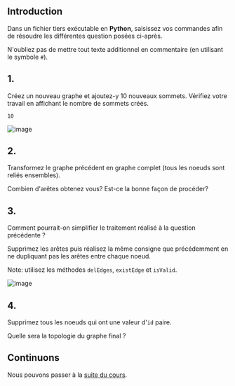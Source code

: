 ## Introduction 

Dans un fichier tiers exécutable en **Python**, saisissez vos commandes afin de résoudre les différentes question posées ci-après.

N'oubliez pas de mettre tout texte additionnel en commentaire (en utilisant le symbole `#`).

## 1.

Créez un nouveau graphe et ajoutez-y 10 nouveaux sommets. Vérifiez votre travail en affichant le nombre de sommets créés.

```
10
```

![image](2_1.png)


## 2.

Transformez le graphe précédent en graphe complet (tous les noeuds sont reliés ensembles).

Combien d'arêtes obtenez vous? Est-ce la bonne façon de procéder?


## 3.

Comment pourrait-on simplifier le traitement réalisé à la question précédente ?

Supprimez les arêtes puis réalisez la même consigne que précédemment en ne dupliquant pas les arêtes entre chaque noeud.

Note: utilisez les méthodes `delEdges`, `existEdge` et `isValid`.

![image](2_2.png)

## 4.

Supprimez tous les noeuds qui ont une valeur d'`id` paire.

Quelle sera la topologie du graphe final ?


## Continuons

Nous pouvons passer à la [suite du cours](./3_properties.md).
